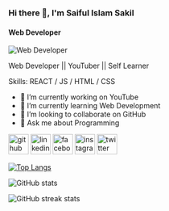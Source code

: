 ### Hi there 👋, I'm Saiful Islam Sakil
#### Web Developer
![Web Developer](https://pbs.twimg.com/profile_banners/1684569519287865345/1693463224/600x200)

Web Developer || YouTuber || Self Learner

Skills: REACT / JS / HTML / CSS

- 🔭 I’m currently working on YouTube 
- 🌱 I’m currently learning Web Development 
- 👯 I’m looking to collaborate on GitHub 
- 💬 Ask me about Programming 


[<img src='https://cdn.jsdelivr.net/npm/simple-icons@3.0.1/icons/github.svg' alt='github' height='40'>](https://github.com/saifulwebp)  [<img src='https://cdn.jsdelivr.net/npm/simple-icons@3.0.1/icons/linkedin.svg' alt='linkedin' height='40'>](https://www.linkedin.com/in/saifulwebp/)  [<img src='https://cdn.jsdelivr.net/npm/simple-icons@3.0.1/icons/facebook.svg' alt='facebook' height='40'>](https://www.facebook.com/saifulwebp)  [<img src='https://cdn.jsdelivr.net/npm/simple-icons@3.0.1/icons/instagram.svg' alt='instagram' height='40'>](https://www.instagram.com/saifulwebp/)  [<img src='https://cdn.jsdelivr.net/npm/simple-icons@3.0.1/icons/twitter.svg' alt='twitter' height='40'>](https://twitter.com/saifulwebp)  

[![Top Langs](https://github-readme-stats.vercel.app/api/top-langs/?username=saifulwebp)](https://github.com/anuraghazra/github-readme-stats)

![GitHub stats](https://github-readme-stats.vercel.app/api?username=saifulwebp&show_icons=true)  

![GitHub streak stats](https://streak-stats.demolab.com/?user=saifulwebp)
